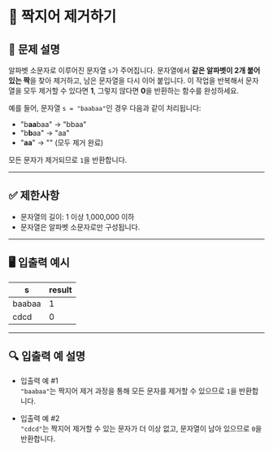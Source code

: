 # 📘 짝지어 제거하기

## 📝 문제 설명

알파벳 소문자로 이루어진 문자열 `s`가 주어집니다. 문자열에서 **같은 알파벳이 2개 붙어 있는 짝**을 찾아 제거하고, 남은 문자열을 다시 이어 붙입니다. 이 작업을 반복해서 문자열을 모두 제거할 수 있다면 **1**, 그렇지 않다면 **0**을 반환하는 함수를 완성하세요.

예를 들어, 문자열 `s = "baabaa"`인 경우 다음과 같이 처리됩니다:

- "b**aa**baa" → "bbaa"
- "b**b**aa" → "aa"
- "**aa**" → "" (모두 제거 완료)

모든 문자가 제거되므로 `1`을 반환합니다.

---

## ✅ 제한사항

- 문자열의 길이: 1 이상 1,000,000 이하
- 문자열은 알파벳 소문자로만 구성됩니다.

---

## 🖥️ 입출력 예시

| s       | result |
|---------|--------|
| baabaa  | 1      |
| cdcd    | 0      |

---

## 🔍 입출력 예 설명

- 입출력 예 #1  
  `"baabaa"`는 짝지어 제거 과정을 통해 모든 문자를 제거할 수 있으므로 `1`을 반환합니다.

- 입출력 예 #2  
  `"cdcd"`는 짝지어 제거할 수 있는 문자가 더 이상 없고, 문자열이 남아 있으므로 `0`을 반환합니다.